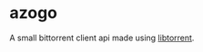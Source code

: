 # azogo

A small bittorrent client api made using [libtorrent](http://www.libtorrent.org/index.html).
